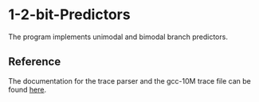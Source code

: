 # 1-2-bit-Predictors
The program implements unimodal and bimodal branch predictors.

## Reference
The documentation for the trace parser and the gcc-10M trace file can be found [here](https://acg.cis.upenn.edu/milom/cis501-Fall10/traces/trace-format.html).
